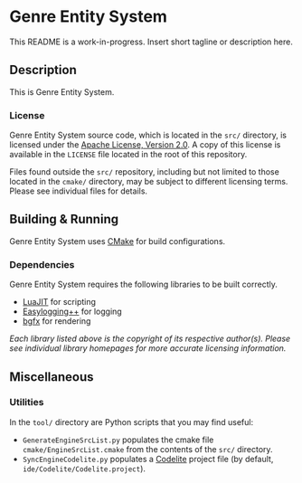 # Genre Entity System

This README is a work-in-progress. Insert short tagline or description here.

## Description

This is Genre Entity System.

### License

Genre Entity System source code, which is located in the `src/` directory,
is licensed under the 
[Apache License, Version 2.0](http://www.apache.org/licenses/LICENSE-2.0).
A copy of this license is available in the `LICENSE` file located in the
root of this repository.

Files found outside the `src/` repository, including but not limited to those
located in the `cmake/` directory, may be subject to different licensing
terms. Please see individual files for details.

## Building & Running

Genre Entity System uses [CMake](https://cmake.org/) for build configurations.

### Dependencies

Genre Entity System requires the following libraries to be built correctly.

- [LuaJIT](http://luajit.org/)
  for scripting
- [Easylogging++](https://github.com/muflihun/easyloggingpp/)
  for logging
- [bgfx](https://github.com/bkaradzic/bgfx/)
  for rendering

*Each library listed above is the copyright of its respective author(s). Please
see individual library homepages for more accurate licensing information.*

## Miscellaneous

### Utilities

In the `tool/` directory are Python scripts that you may find useful:
- `GenerateEngineSrcList.py` populates the cmake file 
  `cmake/EngineSrcList.cmake` from the contents of the `src/` directory.
- `SyncEngineCodelite.py` populates a [Codelite](https://codelite.org/)
  project file (by default, `ide/Codelite/Codelite.project`).

